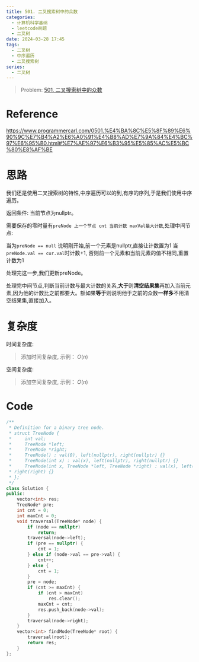 ```yaml
---
title: 501. 二叉搜索树中的众数
categories:
  - 计算机科学基础
  - leetcode刷题
  - 二叉树
date: 2024-03-28 17:45
tags:
  - 二叉树
  - 中序遍历
  - 二叉搜索树
series:
  - 二叉树
---
```


> Problem: [501. 二叉搜索树中的众数](https://leetcode.cn/problems/find-mode-in-binary-search-tree/description/)

# Reference

https://www.programmercarl.com/0501.%E4%BA%8C%E5%8F%89%E6%90%9C%E7%B4%A2%E6%A0%91%E4%B8%AD%E7%9A%84%E4%BC%97%E6%95%B0.html#%E7%AE%97%E6%B3%95%E5%85%AC%E5%BC%80%E8%AF%BE

# 思路

我们还是使用二叉搜索树的特性,中序遍历可以的到,有序的序列,于是我们使用中序遍历。

返回条件: 当前节点为nullptr。

需要保存的零时量有`preNode 上一个节点 cnt 当前计数 maxVal最大计数`,处理中间节点:

当为`preNode == null` 说明刚开始,前一个元素是nullptr,直接让计数置为1
当`preNode.val == cur.val`时计数+1,
否则前一个元素和当前元素的值不相同,重置计数为1

处理完这一步,我们更新preNode。

处理完中间节点,判断当前计数与最大计数的关系,**大于**则**清空结果集**再加入当前元素,因为他的计数比之前都要大。额如果**等于**则说明他于之前的众数**一样多**不用清空结果集,直接加入。


# 复杂度

时间复杂度:
> 添加时间复杂度, 示例： $O(n)$

空间复杂度:
> 添加空间复杂度, 示例： $O(n)$



# Code
```C++ []
/**
 * Definition for a binary tree node.
 * struct TreeNode {
 *     int val;
 *     TreeNode *left;
 *     TreeNode *right;
 *     TreeNode() : val(0), left(nullptr), right(nullptr) {}
 *     TreeNode(int x) : val(x), left(nullptr), right(nullptr) {}
 *     TreeNode(int x, TreeNode *left, TreeNode *right) : val(x), left(left),
 * right(right) {}
 * };
 */
class Solution {
public:
    vector<int> res;
    TreeNode* pre;
    int cnt = 0;
    int maxCnt = 0;
    void traversal(TreeNode* node) {
        if (node == nullptr)
            return;
        traversal(node->left);
        if (pre == nullptr) {
            cnt = 1;
        } else if (node->val == pre->val) {
            cnt++;
        } else {
            cnt = 1;
        }
        pre = node;
        if (cnt >= maxCnt) {
            if (cnt > maxCnt)
                res.clear();
            maxCnt = cnt;
            res.push_back(node->val);
        }
        traversal(node->right);
    }
    vector<int> findMode(TreeNode* root) {
        traversal(root);
        return res;
    }
};
```
  

